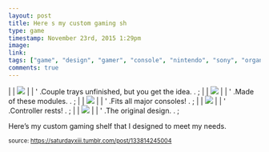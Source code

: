 ```yaml
---
layout: post
title: Here s my custom gaming sh
type: game
timestamp: November 23rd, 2015 1:29pm
image: 
link: 
tags: ["game", "design", "gamer", "console", "nintendo", "sony", "organization", "shelving", "showcase"]
comments: true
---
```

|  | <img src="https://saturdayxiii.github.io/media/133814245004_0.jpg"/> |  |
' .Couple trays unfinished, but you get the idea.  . 
;
|  | <img src="https://saturdayxiii.github.io/media/133814245004_1.jpg"/> |  |
' .Made of these modules.  . 
;
|  | <img src="https://saturdayxiii.github.io/media/133814245004_2.jpg"/> |  |
' .Fits all major consoles!  . 
;
|  | <img src="https://saturdayxiii.github.io/media/133814245004_3.jpg"/> |  |
' .Controller rests!  . 
;
|  | <img src="https://saturdayxiii.github.io/media/133814245004_4.jpg"/> |  |
' .The original design.  . 
;
        
Here’s my custom gaming shelf that I designed to meet my needs.
 
  
<small>source: https://saturdayxiii.tumblr.com/post/133814245004</small>